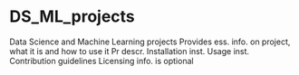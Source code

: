 # DS_ML_projects
Data Science and Machine Learning projects 
Provides ess. info. on project, what it is and how to use it
Pr descr.
Installation inst.
Usage inst.
Contribution guidelines
Licensing info. is optional 
